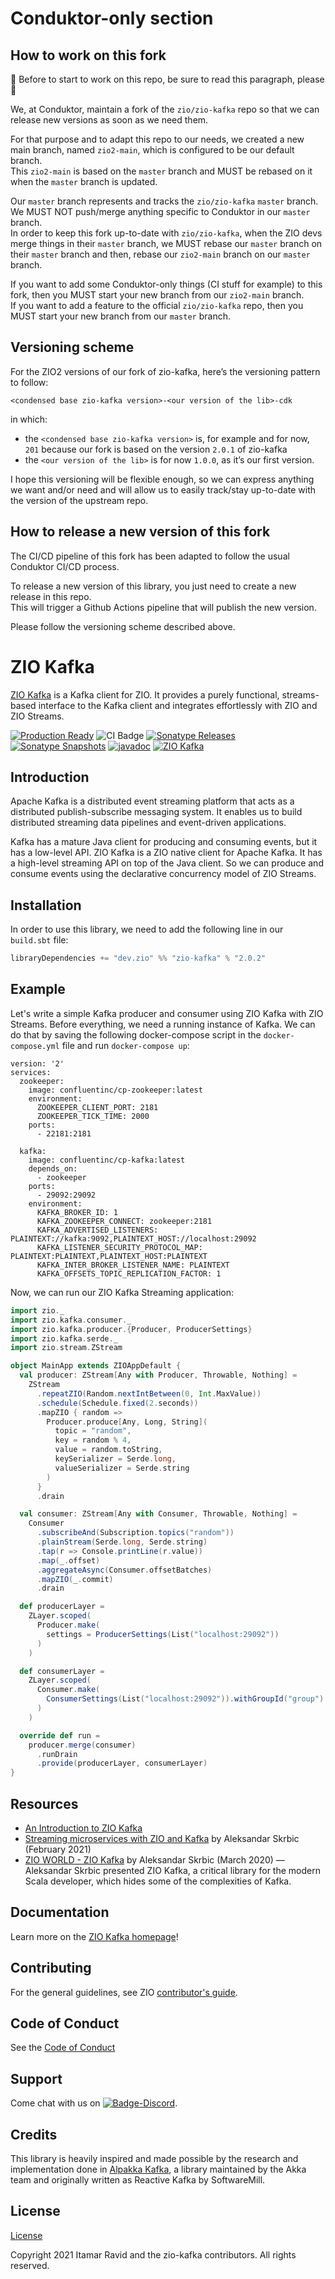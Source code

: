 [//]: # (This file was autogenerated using `zio-sbt-website` plugin via `sbt generateReadme` command.)
[//]: # (So please do not edit it manually. Instead, change "docs/index.md" file or sbt setting keys)
[//]: # (e.g. "readmeDocumentation" and "readmeSupport".)

# Conduktor-only section

## How to work on this fork️

🙂️ Before to start to work on this repo, be sure to read this paragraph, please 🙂️

We, at Conduktor, maintain a fork of the `zio/zio-kafka` repo so that we can release new versions as soon as we need them.

For that purpose and to adapt this repo to our needs, we created a new main branch, named `zio2-main`, which is configured to be our default branch.    
This `zio2-main` is based on the `master` branch and MUST be rebased on it when the `master` branch is updated.

Our `master` branch represents and tracks the `zio/zio-kafka` `master` branch.   
We MUST NOT push/merge anything specific to Conduktor in our `master` branch.   
In order to keep this fork up-to-date with `zio/zio-kafka`, when the ZIO devs merge things in their `master` branch, we MUST rebase our `master` branch on their `master` branch and then, rebase our `zio2-main` branch on our `master` branch.

If you want to add some Conduktor-only things (CI stuff for example) to this fork, then you MUST start your new branch from our `zio2-main` branch.   
If you want to add a feature to the official `zio/zio-kafka` repo, then you MUST start your new branch from our `master` branch.

## Versioning scheme

For the ZIO2 versions of our fork of zio-kafka, here’s the versioning pattern to follow:

`<condensed base zio-kafka version>-<our version of the lib>-cdk`

in which:
- the `<condensed base zio-kafka version>` is, for example and for now, `201` because our fork is based on the version `2.0.1` of zio-kafka
- the `<our version of the lib>` is for now `1.0.0`, as it’s our first version.

I hope this versioning will be flexible enough, so we can express anything we want and/or need and will allow us to easily track/stay up-to-date with the version of the upstream repo.

## How to release a new version of this fork

The CI/CD pipeline of this fork has been adapted to follow the usual Conduktor CI/CD process.

To release a new version of this library, you just need to create a new release in this repo.   
This will trigger a Github Actions pipeline that will publish the new version.

Please follow the versioning scheme described above.

# ZIO Kafka

[ZIO Kafka](https://github.com/zio/zio-kafka) is a Kafka client for ZIO. It provides a purely functional, streams-based interface to the Kafka client and integrates effortlessly with ZIO and ZIO Streams.

[![Production Ready](https://img.shields.io/badge/Project%20Stage-Production%20Ready-brightgreen.svg)](https://github.com/zio/zio/wiki/Project-Stages) ![CI Badge](https://github.com/zio/zio-kafka/workflows/CI/badge.svg) [![Sonatype Releases](https://img.shields.io/nexus/r/https/oss.sonatype.org/dev.zio/zio-kafka_2.13.svg?label=Sonatype%20Release)](https://oss.sonatype.org/content/repositories/releases/dev/zio/zio-kafka_2.13/) [![Sonatype Snapshots](https://img.shields.io/nexus/s/https/oss.sonatype.org/dev.zio/zio-kafka_2.13.svg?label=Sonatype%20Snapshot)](https://oss.sonatype.org/content/repositories/snapshots/dev/zio/zio-kafka_2.13/) [![javadoc](https://javadoc.io/badge2/dev.zio/zio-kafka-docs_2.13/javadoc.svg)](https://javadoc.io/doc/dev.zio/zio-kafka-docs_2.13) [![ZIO Kafka](https://img.shields.io/github/stars/zio/zio-kafka?style=social)](https://github.com/zio/zio-kafka)

## Introduction

Apache Kafka is a distributed event streaming platform that acts as a distributed publish-subscribe messaging system. It enables us to build distributed streaming data pipelines and event-driven applications.

Kafka has a mature Java client for producing and consuming events, but it has a low-level API. ZIO Kafka is a ZIO native client for Apache Kafka. It has a high-level streaming API on top of the Java client. So we can produce and consume events using the declarative concurrency model of ZIO Streams.

## Installation

In order to use this library, we need to add the following line in our `build.sbt` file:

```scala
libraryDependencies += "dev.zio" %% "zio-kafka" % "2.0.2" 
```

## Example

Let's write a simple Kafka producer and consumer using ZIO Kafka with ZIO Streams. Before everything, we need a running instance of Kafka. We can do that by saving the following docker-compose script in the `docker-compose.yml` file and run `docker-compose up`:

```docker
version: '2'
services:
  zookeeper:
    image: confluentinc/cp-zookeeper:latest
    environment:
      ZOOKEEPER_CLIENT_PORT: 2181
      ZOOKEEPER_TICK_TIME: 2000
    ports:
      - 22181:2181
  
  kafka:
    image: confluentinc/cp-kafka:latest
    depends_on:
      - zookeeper
    ports:
      - 29092:29092
    environment:
      KAFKA_BROKER_ID: 1
      KAFKA_ZOOKEEPER_CONNECT: zookeeper:2181
      KAFKA_ADVERTISED_LISTENERS: PLAINTEXT://kafka:9092,PLAINTEXT_HOST://localhost:29092
      KAFKA_LISTENER_SECURITY_PROTOCOL_MAP: PLAINTEXT:PLAINTEXT,PLAINTEXT_HOST:PLAINTEXT
      KAFKA_INTER_BROKER_LISTENER_NAME: PLAINTEXT
      KAFKA_OFFSETS_TOPIC_REPLICATION_FACTOR: 1
```

Now, we can run our ZIO Kafka Streaming application:

```scala
import zio._
import zio.kafka.consumer._
import zio.kafka.producer.{Producer, ProducerSettings}
import zio.kafka.serde._
import zio.stream.ZStream

object MainApp extends ZIOAppDefault {
  val producer: ZStream[Any with Producer, Throwable, Nothing] =
    ZStream
      .repeatZIO(Random.nextIntBetween(0, Int.MaxValue))
      .schedule(Schedule.fixed(2.seconds))
      .mapZIO { random =>
        Producer.produce[Any, Long, String](
          topic = "random",
          key = random % 4,
          value = random.toString,
          keySerializer = Serde.long,
          valueSerializer = Serde.string
        )
      }
      .drain

  val consumer: ZStream[Any with Consumer, Throwable, Nothing] =
    Consumer
      .subscribeAnd(Subscription.topics("random"))
      .plainStream(Serde.long, Serde.string)
      .tap(r => Console.printLine(r.value))
      .map(_.offset)
      .aggregateAsync(Consumer.offsetBatches)
      .mapZIO(_.commit)
      .drain

  def producerLayer =
    ZLayer.scoped(
      Producer.make(
        settings = ProducerSettings(List("localhost:29092"))
      )
    )

  def consumerLayer =
    ZLayer.scoped(
      Consumer.make(
        ConsumerSettings(List("localhost:29092")).withGroupId("group")
      )
    )

  override def run =
    producer.merge(consumer)
      .runDrain
      .provide(producerLayer, consumerLayer)
}
```

## Resources

- [An Introduction to ZIO Kafka](https://ziverge.com/blog/introduction-to-zio-kafka/)
- [Streaming microservices with ZIO and Kafka](https://scalac.io/streaming-microservices-with-zio-and-kafka/) by Aleksandar Skrbic (February 2021)
- [ZIO WORLD - ZIO Kafka](https://www.youtube.com/watch?v=GECv1ONieLw) by Aleksandar Skrbic (March 2020) — Aleksandar Skrbic presented ZIO Kafka, a critical library for the modern Scala developer, which hides some of the complexities of Kafka.

## Documentation

Learn more on the [ZIO Kafka homepage](https://zio.dev/zio-kafka)!

## Contributing

For the general guidelines, see ZIO [contributor's guide](https://zio.dev/about/contributing).

## Code of Conduct

See the [Code of Conduct](https://zio.dev/about/code-of-conduct)

## Support

Come chat with us on [![Badge-Discord]][Link-Discord].

[Badge-Discord]: https://img.shields.io/discord/629491597070827530?logo=discord "chat on discord"
[Link-Discord]: https://discord.gg/2ccFBr4 "Discord"

## Credits

This library is heavily inspired and made possible by the research and implementation done in [Alpakka Kafka](https://github.com/akka/alpakka-kafka), a library maintained by the Akka team and originally written as Reactive Kafka by SoftwareMill.

## License

[License](LICENSE)

Copyright 2021 Itamar Ravid and the zio-kafka contributors. All rights reserved.
<!-- TODO: not all rights reserved, rather Apache 2... -->
